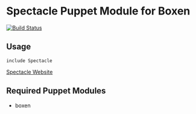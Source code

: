 # Spectacle Puppet Module for Boxen

[![Build Status](https://travis-ci.org/boxen/puppet-spectacle.png)](https://travis-ci.org/boxen/puppet-spectacle)

## Usage

```puppet
include Spectacle
```
[Spectacle Website](http://spectacleapp.com/)
## Required Puppet Modules

* boxen

